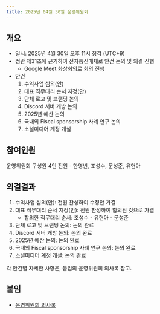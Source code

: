 ```yaml
--- 
title: 2025년 04월 30일 운영위원회
---
```

## 개요
- 일시: 2025년 4월 30일 오후 11시 정각 (UTC+9)
- 정관 제31조에 근거하여 전자통신매체로 안건 논의 및 의결 진행
  - Google Meet 화상회의로 회의 진행
- 안건
    1. 수익사업 심의(안)
    2. 대표 직무대리 순서 지정(안)
    3. 단체 로고 및 브랜딩 논의
    4. Discord 서버 개방 논의
    5. 2025년 예산 논의
    6. 국내외 Fiscal sponsorship 사례 연구 논의
    7. 소셜미디어 계정 개설
## 참여인원

운영위원회 구성원 4인 전원 - 한영빈, 조성수, 문성준, 유현아

## 의결결과

1. 수익사업 심의(안): 전원 찬성하여 수정안 가결
2. 대표 직무대리 순서 지정(안): 전원 찬성하여 합의된 것으로 가결
    - 합의한 직무대리 순서: 조성수 - 유현아 - 문성준
3. 단체 로고 및 브랜딩 논의: 논의 완료
4. Discord 서버 개방 논의: 논의 완료
5. 2025년 예산 논의: 논의 완료
6. 국내외 Fiscal sponsorship 사례 연구 논의: 논의 완료
7. 소셜미디어 계정 개설: 논의 완료

각 안건별 자세한 사항은, 붙임의 운영위원회 의사록 참고.

## 붙임

- [운영위원회 의사록](20250430_운영위원회_의사록.pdf)